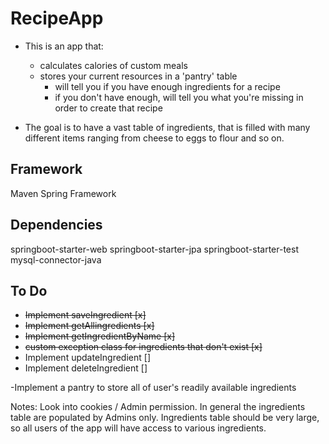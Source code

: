 # RecipeApp
- This is an app that:
	- calculates calories of custom meals
	- stores your current resources in a 'pantry' table
		- will tell you if you have enough ingredients for a recipe
		- if you don't have enough, will tell you what you're missing in order to create that recipe
	
- The goal is to have a vast table of ingredients, that is filled with
many different items ranging from cheese to eggs to flour and so on. 

## Framework ##
Maven 
Spring Framework

## Dependencies ##
springboot-starter-web
springboot-starter-jpa
springboot-starter-test
mysql-connector-java

## To Do ##
- ~~Implement saveIngredient [x]~~
- ~~Implement getAllingredients [x]~~
- ~~Implement getIngredientByName [x]~~
- ~~custom exception class for ingredients that don't exist [x]~~
- Implement updateIngredient []
- Implement deleteIngredient []


-Implement a pantry to store all of user's readily available ingredients
	

Notes: Look into cookies / Admin permission. In general the ingredients table are populated by Admins only.
Ingredients table should be very large, so all users of the app will have access to various ingredients. 

